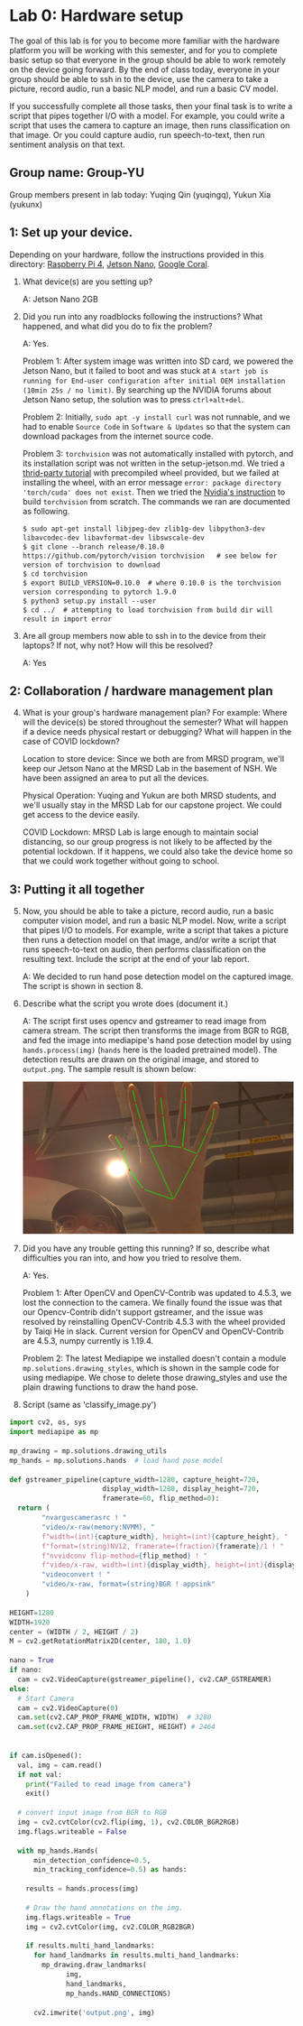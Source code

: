 Lab 0: Hardware setup
===
The goal of this lab is for you to become more familiar with the hardware platform you will be working with this semester, and for you to complete basic setup so that everyone in the group should be able to work remotely on the device going forward. By the end of class today, everyone in your group should be able to ssh in to the device, use the camera to take a picture, record audio, run a basic NLP model, and run a basic CV model. 

If you successfully complete all those tasks, then your final task is to write a script that pipes together I/O with a model. For example, you could write a script that uses the camera to capture an image, then runs classification on that image. Or you could capture audio, run speech-to-text, then run sentiment analysis on that text.

Group name: Group-YU
---
Group members present in lab today: Yuqing Qin (yuqingq), Yukun Xia (yukunx)

1: Set up your device.
----
Depending on your hardware, follow the instructions provided in this directory: [Raspberry Pi 4](https://github.com/strubell/11-767/blob/main/labs/lab0-setup/setup-rpi4.md), [Jetson Nano](https://github.com/strubell/11-767/blob/main/labs/lab0-setup/setup-jetson.md), [Google Coral](https://coral.ai/docs/dev-board/get-started/). 
1. What device(s) are you setting up?

    A: Jetson Nano 2GB

2. Did you run into any roadblocks following the instructions? What happened, and what did you do to fix the problem?

    A: Yes. 

    Problem 1: After system image was written into SD card, we powered the Jetson Nano, but it failed to boot and was stuck at `A start job is running for End-user configuration after initial OEM installation (10min 25s / no limit)`. By searching up the NVIDIA forums about Jetson Nano setup, the solution was to press `ctrl+alt+del`.

    Problem 2: Initially, `sudo apt -y install curl` was not runnable, and we had to enable `Source Code` in `Software & Updates` so that the system can download packages from the internet source code.

    Problem 3: `torchvision` was not automatically installed with pytorch, and its installation script was not written in the setup-jetson.md. We tried a [thrid-party tutorial](https://qengineering.eu/install-pytorch-on-jetson-nano.html) with precompiled wheel provided, but we failed at installing the wheel, with an error message `error: package directory 'torch/cuda' does not exist`. Then we tried the [Nvidia's instruction](https://forums.developer.nvidia.com/t/pytorch-for-jetson-version-1-9-0-now-available/72048) to build `torchvision` from scratch. The commands we ran are documented as following.
    ```
    $ sudo apt-get install libjpeg-dev zlib1g-dev libpython3-dev libavcodec-dev libavformat-dev libswscale-dev
    $ git clone --branch release/0.10.0 https://github.com/pytorch/vision torchvision   # see below for version of torchvision to download
    $ cd torchvision
    $ export BUILD_VERSION=0.10.0  # where 0.10.0 is the torchvision version corresponding to pytorch 1.9.0
    $ python3 setup.py install --user
    $ cd ../  # attempting to load torchvision from build dir will result in import error
    ```

3. Are all group members now able to ssh in to the device from their laptops? If not, why not? How will this be resolved?

    A: Yes

2: Collaboration / hardware management plan
----
4. What is your group's hardware management plan? For example: Where will the device(s) be stored throughout the semester? What will happen if a device needs physical restart or debugging? What will happen in the case of COVID lockdown?

    Location to store device: Since we both are from MRSD program, we'll keep our Jetson Nano at the MRSD Lab in the basement of NSH. We have been assigned an area to put all the devices.

    Physical Operation: Yuqing and Yukun are both MRSD students, and we'll usually stay in the MRSD Lab for our capstone project. We could get access to the device easily. 

    COVID Lockdown: MRSD Lab is large enough to maintain social distancing, so our group progress is not likely to be affected by the potential lockdown. If it happens, we could also take the device home so that we could work together without going to school.


3: Putting it all together
----
5. Now, you should be able to take a picture, record audio, run a basic computer vision model, and run a basic NLP model. Now, write a script that pipes I/O to models. For example, write a script that takes a picture then runs a detection model on that image, and/or write a script that runs speech-to-text on audio, then performs classification on the resulting text. Include the script at the end of your lab report.

    A: We decided to run hand pose detection model on the captured image. The script is shown in section 8.

6. Describe what the script you wrote does (document it.) 

    A: The script first uses opencv and gstreamer to read image from camera stream. The script then transforms the image from BGR to RGB, and fed the image into mediapipe's hand pose detection model by using `hands.process(img)` (`hands` here is the loaded pretrained model). The detection results are drawn on the original image, and stored to `output.png`. The sample result is shown below:

    ![Image + Hand Detection](output.png)


7. Did you have any trouble getting this running? If so, describe what difficulties you ran into, and how you tried to resolve them.

    A: Yes. 

    Problem 1: After OpenCV and OpenCV-Contrib was updated to 4.5.3, we lost the connection to the camera. We finally found the issue was that our Opencv-Contrib didn't support gstreamer, and the issue was resolved by reinstalling OpenCV-Contrib 4.5.3 with the wheel provided by Taiqi He in slack. Current version for OpenCV and OpenCV-Contrib are 4.5.3, numpy currently is 1.19.4.

    Problem 2: The latest Mediapipe we installed doesn't contain a module `mp.solutions.drawing_styles`, which is shown in the sample code for using mediapipe. We chose to delete those drawing_styles and use the plain drawing functions to draw the hand pose.

8. Script (same as 'classify_image.py')

```Python
import cv2, os, sys
import mediapipe as mp

mp_drawing = mp.solutions.drawing_utils
mp_hands = mp.solutions.hands  # load hand pose model

def gstreamer_pipeline(capture_width=1280, capture_height=720, 
                       display_width=1280, display_height=720,
                       framerate=60, flip_method=0):
  return (
        "nvarguscamerasrc ! "
        "video/x-raw(memory:NVMM), "
        f"width=(int){capture_width}, height=(int){capture_height}, "
        f"format=(string)NV12, framerate=(fraction){framerate}/1 ! "
        f"nvvidconv flip-method={flip_method} ! "
        f"video/x-raw, width=(int){display_width}, height=(int){display_height}, format=(string)BGRx ! "
        "videoconvert ! "
        "video/x-raw, format=(string)BGR ! appsink"
    )

HEIGHT=1280
WIDTH=1920
center = (WIDTH / 2, HEIGHT / 2)
M = cv2.getRotationMatrix2D(center, 180, 1.0)

nano = True
if nano:
  cam = cv2.VideoCapture(gstreamer_pipeline(), cv2.CAP_GSTREAMER)
else:
  # Start Camera
  cam = cv2.VideoCapture(0)
  cam.set(cv2.CAP_PROP_FRAME_WIDTH, WIDTH)  # 3280
  cam.set(cv2.CAP_PROP_FRAME_HEIGHT, HEIGHT) # 2464


if cam.isOpened():
  val, img = cam.read()
  if not val:
    print("Failed to read image from camera")
    exit()

  # convert input image from BGR to RGB
  img = cv2.cvtColor(cv2.flip(img, 1), cv2.COLOR_BGR2RGB)
  img.flags.writeable = False

  with mp_hands.Hands(
      min_detection_confidence=0.5,
      min_tracking_confidence=0.5) as hands:

    results = hands.process(img)

    # Draw the hand annotations on the img.
    img.flags.writeable = True
    img = cv2.cvtColor(img, cv2.COLOR_RGB2BGR)

    if results.multi_hand_landmarks:
      for hand_landmarks in results.multi_hand_landmarks:
        mp_drawing.draw_landmarks(
              img,
              hand_landmarks,
              mp_hands.HAND_CONNECTIONS)

      cv2.imwrite('output.png', img)

```
